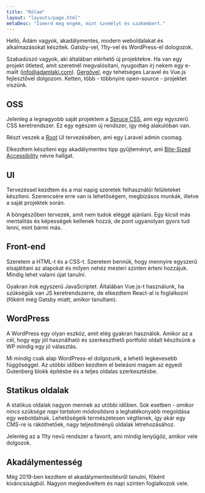 ```yaml
---
title: "Rólam"
layout: "layouts/page.html"
metaDesc: "Ismerd meg engem, mint személyt és szakembert."
---
```


Helló, Ádám vagyok, akadálymentes, modern weboldalakat és alkalmazásokat készítek. Gatsby-vel, 11ty-vel és WordPress-el dologozok.

Szabadúszó vagyok, aki általában elérhető új projektekre. Ha van egy projekt ötleted, amit szeretnél megvalósítani, nyugodtan írj nekem egy e-mailt ([info@adamlaki.com](mailto:info@adamlaki.com)). [Gergővel](https://twitter.com/_iamgergo), egy tehetséges Laravel és Vue.js fejlesztővel dolgozom. Ketten, több - többnyire open-source - projektet viszünk.

## OSS

Jelenleg a legnagyobb saját projektem a [Spruce CSS](https://sprucecss.com/), ami egy egyszerű CSS keretrendszer. Ez egy egészen új rendszer, így még alakulóban van.

Részt veszek a [Root](https://root.conedevelopment.com/) UI tervezésében, ami egy Laravel admin csomag.

Elkezdtem készíteni egy akadálymentes tipp gyűjteményt, ami [Bite-Sized Accessibility](https://bite-sized-a11y.com/) névre hallgat.

## UI

Tervezéssel kezdtem és a mai napig szeretek felhasználói felületeket készíteni. Szerencsére erre van is lehetőségem, megbízásos munkák, illetve a saját projektek során.

A böngészőben tervezek, amit nem tudok eléggé ajánlani. Egy kicsit más mentalitás és képességek kellenek hozzá, de pont ugyanolyan gyors tud lenni, mint bármi más.

## Front-end

Szeretem a HTML-t és a CSS-t. Szeretem bennük, hogy mennyire egyszerű elsajátítani az alapokat és milyen nehéz mesteri szinten érteni hozzájuk. Mindig lehet valami újat tanulni.

Gyakran írok egyszerű JavaScriptet. Általában Vue.js-t használunk, ha szükségük van JS keretrendszerre, de elkezdtem React-al is foglalkozni (főként még Gatsby miatt, amikor tanultam).


## WordPress

A WordPress egy olyan eszköz, amit elég gyakran használok. Amikor az a cél, hogy egy jól használható és szerkeszthető portfolió oldalt készítsünk a WP mindig egy jó választás.

Mi mindig csak alap WordPress-el dolgozunk, a lehető legkevesebb függőséggel. Az utóbbi időben kezdtem el beleásni magam az egyedi Gutenberg blokk építésbe és a teljes oldalas szerkesztésbe.

## Statikus oldalak

A statikus oldalak nagyon mennek az utóbbi időben. Sok esetben - _amikor nincs szüksége napi tartalom módosításra_ a leghatékonyabb megoldása egy weboldalnak. Lehetőségeik természetesen végtlenek, így akár egy CMS-re is ráköthetőek, nagy teljesítményű oldalak létrehozásához.

Jelenleg az a 11ty nevű rendszer a favorit, ami mindig lenyűgöz, amikor vele dolgozok.

## Akadálymentesség

Még 2019-ben kezdtem el akadálymentesítésről tanulni, főként kíváncsiságból. Nagyon megkedveltem és napi szinten foglalkozok vele.
